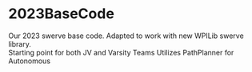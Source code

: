# 2023BaseCode
Our 2023 swerve base code.  Adapted to work with new WPILib swerve library.  
Starting point for both JV and Varsity Teams
Utilizes PathPlanner for Autonomous
